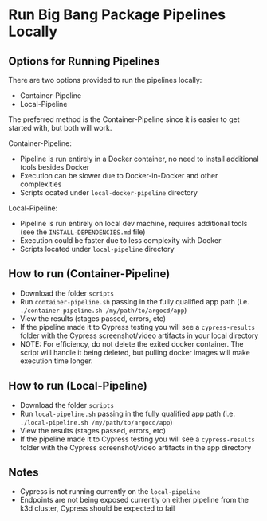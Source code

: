 # Run Big Bang Package Pipelines Locally

## Options for Running Pipelines

There are two options provided to run the pipelines locally:
- Container-Pipeline
- Local-Pipeline

The preferred method is the Container-Pipeline since it is easier to get started with, but both will work.

Container-Pipeline:
- Pipeline is run entirely in a Docker container, no need to install additional tools besides Docker
- Execution can be slower due to Docker-in-Docker and other complexities
- Scripts ocated under `local-docker-pipeline` directory

Local-Pipeline:
- Pipeline is run entirely on local dev machine, requires additional tools (see the `INSTALL-DEPENDENCIES.md` file)
- Execution could be faster due to less complexity with Docker
- Scripts located under `local-pipeline` directory

## How to run (Container-Pipeline)

- Download the folder `scripts`
- Run `container-pipeline.sh` passing in the fully qualified app path (i.e. `./container-pipeline.sh /my/path/to/argocd/app`)
- View the results (stages passed, errors, etc)
- If the pipeline made it to Cypress testing you will see a `cypress-results` folder with the Cypress screenshot/video artifacts in your local directory
- NOTE: For efficiency, do not delete the exited docker container. The script will handle it being deleted, but pulling docker images will make execution time longer.

## How to run (Local-Pipeline)

- Download the folder `scripts`
- Run `local-pipeline.sh` passing in the fully qualified app path (i.e. `./local-pipeline.sh /my/path/to/argocd/app`)
- View the results (stages passed, errors, etc)
- If the pipeline made it to Cypress testing you will see a `cypress-results` folder with the Cypress screenshot/video artifacts in the app directory

## Notes

- Cypress is not running currently on the `local-pipeline`
- Endpoints are not being exposed currently on either pipeline from the k3d cluster, Cypress should be expected to fail